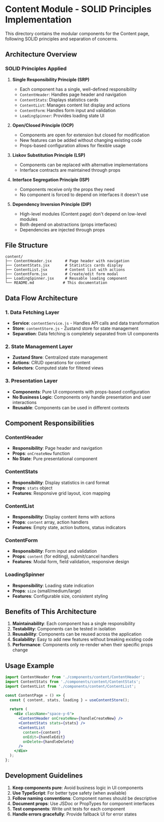 # Content Module - SOLID Principles Implementation

This directory contains the modular components for the Content page, following SOLID principles and separation of concerns.

## Architecture Overview

### SOLID Principles Applied

1. **Single Responsibility Principle (SRP)**
   - Each component has a single, well-defined responsibility
   - `ContentHeader`: Handles page header and navigation
   - `ContentStats`: Displays statistics cards
   - `ContentList`: Manages content list display and actions
   - `ContentForm`: Handles form input and validation
   - `LoadingSpinner`: Provides loading state UI

2. **Open/Closed Principle (OCP)**
   - Components are open for extension but closed for modification
   - New features can be added without changing existing code
   - Props-based configuration allows for flexible usage

3. **Liskov Substitution Principle (LSP)**
   - Components can be replaced with alternative implementations
   - Interface contracts are maintained through props

4. **Interface Segregation Principle (ISP)**
   - Components receive only the props they need
   - No component is forced to depend on interfaces it doesn't use

5. **Dependency Inversion Principle (DIP)**
   - High-level modules (Content page) don't depend on low-level modules
   - Both depend on abstractions (props interfaces)
   - Dependencies are injected through props

## File Structure

```
content/
├── ContentHeader.jsx      # Page header with navigation
├── ContentStats.jsx       # Statistics cards display
├── ContentList.jsx        # Content list with actions
├── ContentForm.jsx        # Create/edit form modal
├── LoadingSpinner.jsx     # Reusable loading component
└── README.md             # This documentation
```

## Data Flow Architecture

### 1. Data Fetching Layer
- **Service**: `contentService.js` - Handles API calls and data transformation
- **Store**: `contentStore.js` - Zustand store for state management
- **Separation**: Data fetching is completely separated from UI components

### 2. State Management Layer
- **Zustand Store**: Centralized state management
- **Actions**: CRUD operations for content
- **Selectors**: Computed state for filtered views

### 3. Presentation Layer
- **Components**: Pure UI components with props-based configuration
- **No Business Logic**: Components only handle presentation and user interactions
- **Reusable**: Components can be used in different contexts

## Component Responsibilities

### ContentHeader
- **Responsibility**: Page header and navigation
- **Props**: `onCreateNew` function
- **No State**: Pure presentational component

### ContentStats
- **Responsibility**: Display statistics in card format
- **Props**: `stats` object
- **Features**: Responsive grid layout, icon mapping

### ContentList
- **Responsibility**: Display content items with actions
- **Props**: `content` array, action handlers
- **Features**: Empty state, action buttons, status indicators

### ContentForm
- **Responsibility**: Form input and validation
- **Props**: `content` (for editing), submit/cancel handlers
- **Features**: Modal form, field validation, responsive design

### LoadingSpinner
- **Responsibility**: Loading state indication
- **Props**: `size` (small/medium/large)
- **Features**: Configurable size, consistent styling

## Benefits of This Architecture

1. **Maintainability**: Each component has a single responsibility
2. **Testability**: Components can be tested in isolation
3. **Reusability**: Components can be reused across the application
4. **Scalability**: Easy to add new features without breaking existing code
5. **Performance**: Components only re-render when their specific props change

## Usage Example

```jsx
import ContentHeader from './components/content/ContentHeader';
import ContentStats from './components/content/ContentStats';
import ContentList from './components/content/ContentList';

const ContentPage = () => {
  const { content, stats, loading } = useContentStore();
  
  return (
    <div className="space-y-6">
      <ContentHeader onCreateNew={handleCreateNew} />
      <ContentStats stats={stats} />
      <ContentList 
        content={content}
        onEdit={handleEdit}
        onDelete={handleDelete}
      />
    </div>
  );
};
```

## Development Guidelines

1. **Keep components pure**: Avoid business logic in UI components
2. **Use TypeScript**: For better type safety (when available)
3. **Follow naming conventions**: Component names should be descriptive
4. **Document props**: Use JSDoc or PropTypes for component interfaces
5. **Test components**: Write unit tests for each component
6. **Handle errors gracefully**: Provide fallback UI for error states 